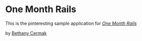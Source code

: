 # One Month Rails

This is the pinteresting sample application for
[*One Month Rails*](http://onemonthrails.com)

by [Bethany Cermak](http://myfamily.vacations)